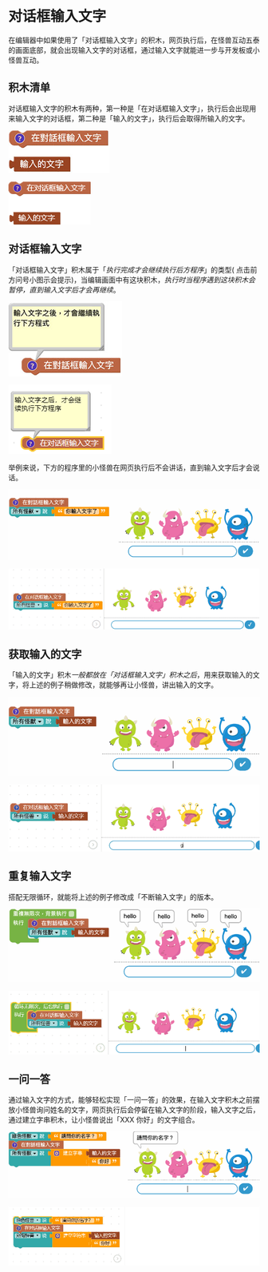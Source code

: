 # 对话框输入文字

在编辑器中如果使用了「对话框输入文字」的积木，网页执行后，在怪兽互动五泰的画面底部，就会出现输入文字的对话框，通过输入文字就能进一步与开发板或小怪兽互动。

## 积木清单

对话框输入文字的积木有两种，第一种是「在对话框输入文字」，执行后会出现用来输入文字的对话框，第二种是「输入的文字」，执行后会取得所输入的文字。

![](input/input-01.jpg)

![](input/upload_599cb0bbf41d4332295199f7642c7af4.png)


## 对话框输入文字

「对话框输入文字」积木属于「*执行完成才会继续执行后方程序*」的类型( 点击前方问号小图示会提示)，当编辑画面中有这块积木，*执行时当程序遇到这块积木会暂停，直到输入文字后才会再继续*。

![](input/input-02.jpg)


![](input/upload_1cce5797dbfdfba59cfab632a515679b.png)


举例来说，下方的程序里的小怪兽在网页执行后不会讲话，直到输入文字后才会说话。

![](input/input-03.gif)

![](input/upload_b54e5e45cb2c7400d2f5f7027ac9a083.gif)


## 获取输入的文字

「输入的文字」积木*一般都放在「对话框输入文字」积木之后*，用来获取输入的文字，将上述的例子稍做修改，就能够再让小怪兽，讲出输入的文字。

![](input/input-04.gif)

![](input/upload_d6799d41c2963f9eea126cdc0b912e60.gif)



## 重复输入文字

搭配无限循环，就能将上述的例子修改成「不断输入文字」的版本。

![](input/input-05.gif)



![](input/upload_828002a7cd3adda00deac7e11e91db74.gif)

## 一问一答

通过输入文字的方式，能够轻松实现「一问一答」的效果，在输入文字积木之前摆放小怪兽询问姓名的文字，网页执行后会停留在输入文字的阶段，输入文字之后，通过建立字串积木，让小怪兽说出「XXX 你好」的文字组合。

![](input/input-06.gif)

![](input/upload_449cda52190c8c863ac236a261af0653.gif)

